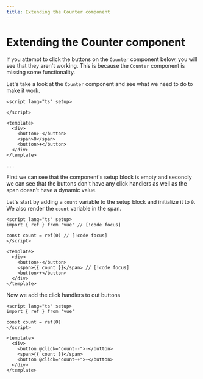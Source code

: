 ```yaml
---
title: Extending the Counter component
---
```


<script setup>
import Counter from '../../src/components/Counter.vue'
</script>

# Extending the Counter component
If you attempt to click the buttons on the `Counter` component
below, you will see that they aren't working. This is because
the `Counter` component is missing some functionality.

<Counter />

Let's take a look at the `Counter` component and see what we
need to do to make it work.

```vue
<script lang="ts" setup>

</script>

<template>
  <div>
    <button>-</button>
    <span>0</span>
    <button>+</button>
  </div>
</template>

...
```

First we can see that the component's setup block is empty
and secondly we can see that the buttons don't have any
click handlers as well as the span doesn't have a dynamic
value.

Let's start by adding a `count` variable to the setup block
and initialize it to `0`.
We also render the `count` variable in the span.
```vue
<script lang="ts" setup>
import { ref } from 'vue' // [!code focus]

const count = ref(0) // [!code focus]
</script>

<template>
  <div>
    <button>-</button>
    <span>{{ count }}</span> // [!code focus]
    <button>+</button>
  </div>
</template>
```

Now we add the click handlers to out buttons
```vue
<script lang="ts" setup>
import { ref } from 'vue'

const count = ref(0)
</script>

<template>
  <div>
    <button @click="count--">-</button>
    <span>{{ count }}</span>
    <button @click="count++">+</button>
  </div>
</template>
```
